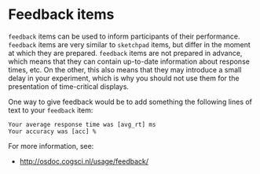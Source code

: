 # Feedback items

`feedback` items can be used to inform participants of their performance. `feedback` items are very similar to `sketchpad` items, but differ in the moment at which they are prepared. `feedback` items are not prepared in advance, which means that they can contain up-to-date information about response times, etc. On the other, this also means that they may introduce a small delay in your experiment, which is why you should not use them for the presentation of time-critical displays.

One way to give feedback would be to add something the following lines of text to your `feedback` item:

	Your average response time was [avg_rt] ms
	Your accuracy was [acc] %

For more information, see:

- <http://osdoc.cogsci.nl/usage/feedback/>

